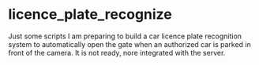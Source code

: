 # licence_plate_recognize

Just some scripts I am preparing to build a car licence plate recognition system to automatically open the gate when an authorized car is parked in front of the camera.
It is not ready, nore integrated with the server.
